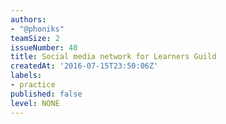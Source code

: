 ```yaml
---
authors:
- "@phoniks"
teamSize: 2
issueNumber: 40
title: Social media network for Learners Guild
createdAt: '2016-07-15T23:50:06Z'
labels:
- practice
published: false
level: NONE
---
```






